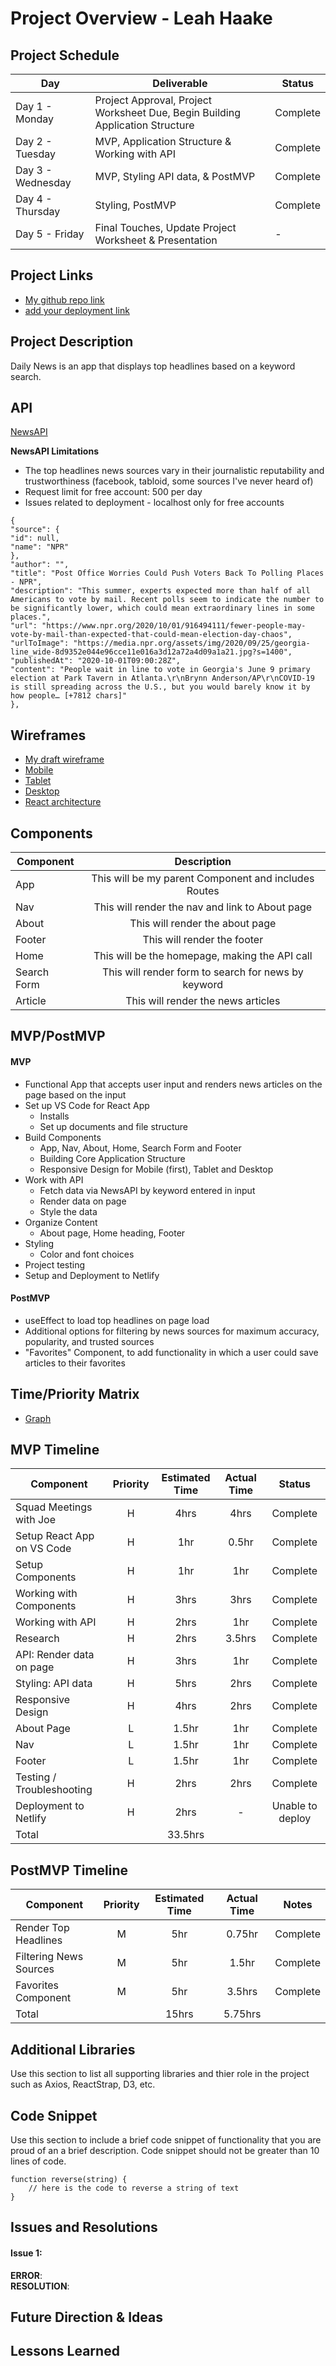 # Project Overview - Leah Haake

## Project Schedule

|  Day | Deliverable | Status
|---|---| ---|
|Day 1 - Monday| Project Approval, Project Worksheet Due, Begin Building Application Structure | Complete
|Day 2 - Tuesday| MVP, Application Structure & Working with API | Complete
|Day 3 - Wednesday| MVP, Styling API data, & PostMVP  | Complete
|Day 4 - Thursday| Styling, PostMVP | Complete
|Day 5 - Friday| Final Touches, Update Project Worksheet & Presentation | -


## Project Links

- [My github repo link](https://github.com/lhaake/Unit2Project)
- [add your deployment link]()

## Project Description

Daily News is an app that displays top headlines based on a keyword search. 

## API

[NewsAPI](https://newsapi.org/docs/endpoints/sources)

**NewsAPI Limitations** 
- The top headlines news sources vary in their journalistic reputability and trustworthiness (facebook, tabloid, some sources I've never heard of)
- Request limit for free account: 500 per day
- Issues related to deployment - localhost only for free accounts

```
{
"source": {
"id": null,
"name": "NPR"
},
"author": "",
"title": "Post Office Worries Could Push Voters Back To Polling Places - NPR",
"description": "This summer, experts expected more than half of all Americans to vote by mail. Recent polls seem to indicate the number to be significantly lower, which could mean extraordinary lines in some places.",
"url": "https://www.npr.org/2020/10/01/916494111/fewer-people-may-vote-by-mail-than-expected-that-could-mean-election-day-chaos",
"urlToImage": "https://media.npr.org/assets/img/2020/09/25/georgia-line_wide-8d9352e044e96cce11e016a3d12a72a4d09a1a21.jpg?s=1400",
"publishedAt": "2020-10-01T09:00:28Z",
"content": "People wait in line to vote in Georgia's June 9 primary election at Park Tavern in Atlanta.\r\nBrynn Anderson/AP\r\nCOVID-19 is still spreading across the U.S., but you would barely know it by how people… [+7812 chars]"
},
```

## Wireframes

- [My draft wireframe](https://res.cloudinary.com/lhaake/image/upload/v1601645247/Unit%202%20-%20React%20Project/Draft%20Wireframe%2010/1.jpg)
- [Mobile](https://res.cloudinary.com/lhaake/image/upload/v1601674862/Unit%202%20-%20React%20Project/Wireframes%20/Mobile%20Version.png)
- [Tablet](https://res.cloudinary.com/lhaake/image/upload/v1601674862/Unit%202%20-%20React%20Project/Wireframes%20/Tablet%20Version.png)
- [Desktop](https://res.cloudinary.com/lhaake/image/upload/v1601674862/Unit%202%20-%20React%20Project/Wireframes%20/Desktop%20Version.png)
- [React architecture](https://docs.google.com/drawings/d/1x1BCh18IVVlyKlMaCmLbjEi0czuRpNbDz5qAuVNrp70/edit)

## Components

| Component | Description | 
| --- | :---: |  
| App | This will be my parent Component and includes Routes | 
| Nav | This will render the nav and link to About page | 
| About | This will render the about page | 
| Footer | This will render the footer | 
| Home | This will be the homepage, making the API call  | 
| Search Form | This will render form to search for news by keyword | 
| Article | This will render the news articles | 

## MVP/PostMVP 

#### MVP 
- Functional App that accepts user input and renders news articles on the page 
based on the input 
- Set up VS Code for React App
	- Installs
	- Set up documents and file structure
- Build Components
	- App, Nav, About, Home, Search Form and Footer
	- Building Core Application Structure
	- Responsive Design for Mobile (first), Tablet and Desktop
- Work with API
	- Fetch data via NewsAPI by keyword entered in input
    - Render data on page 
	- Style the data 
- Organize Content
	- About page, Home heading, Footer 
- Styling 
	- Color and font choices
- Project testing 
- Setup and Deployment to Netlify

#### PostMVP 
- useEffect to load top headlines on page load 
- Additional options for filtering by news sources for maximum accuracy, popularity, and trusted sources 
- "Favorites" Component, to add functionality in which a user could save articles to their favorites

## Time/Priority Matrix
- [Graph](https://res.cloudinary.com/lhaake/image/upload/v1601913031/Unit%202%20-%20React%20Project/Wireframes%20/TimePriorityMatrix.jpg)


## MVP Timeline

| Component | Priority | Estimated Time | Actual Time | Status |
| --- | :---: |  :---: | :---: | :---: |
| Squad Meetings with Joe | H | 4hrs| 4hrs | Complete |
| Setup React App on VS Code | H | 1hr| 0.5hr | Complete |
| Setup Components | H | 1hr| 1hr | Complete |
| Working with Components | H | 3hrs| 3hrs | Complete |
| Working with API | H | 2hrs| 1hr | Complete |
| Research | H | 2hrs| 3.5hrs | Complete |
| API: Render data on page | H | 3hrs| 1hr | Complete |
| Styling: API data | H | 5hrs| 2hrs | Complete |
| Responsive Design | H | 4hrs| 2hrs | Complete|
| About Page | L | 1.5hr| 1hr | Complete |
| Nav | L | 1.5hr| 1hr | Complete |
| Footer | L | 1.5hr| 1hr | Complete |
| Testing / Troubleshooting | H | 2hrs| 2hrs | Complete |
| Deployment to Netlify | H | 2hrs| - | Unable to deploy |
| Total |  | 33.5hrs|  | |


## PostMVP Timeline
| Component | Priority | Estimated Time | Actual Time | Notes |
| --- | :---: |  :---: | :---: | :---: | 
| Render Top Headlines  | M | 5hr | 0.75hr | Complete |
| Filtering News Sources | M | 5hr | 1.5hr | Complete |
| Favorites Component | M | 5hr | 3.5hrs | Complete |
| Total |  | 15hrs| 5.75hrs | |

## Additional Libraries
 Use this section to list all supporting libraries and thier role in the project such as Axios, ReactStrap, D3, etc. 

## Code Snippet

Use this section to include a brief code snippet of functionality that you are proud of an a brief description.  Code snippet should not be greater than 10 lines of code. 

```
function reverse(string) {
	// here is the code to reverse a string of text
}
```

## Issues and Resolutions

#### Issue 1: 
**ERROR**:                    
**RESOLUTION**:  


## Future Direction & Ideas


## Lessons Learned 